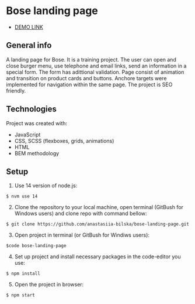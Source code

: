 # Bose landing page 

- [DEMO LINK](https://anastasiia-bilska.github.io/bose-landing-page/)

## General info
A landing page for Bose. It is a training project. The user can open and close burger menu, use telephone and email links, send an information in a special form. The form has adittional validation. Page consist of animation and transition on product cards and buttons. Anchore targets were implemented for navigation within the same page. The project is SEO friendly.

## Technologies
Project was created with:
* JavaScript
* CSS, SCSS (flexboxes, grids, animations)
* HTML
* BEM methodology

## Setup
1. Use 14 version of node.js:
```
$ nvm use 14
```

2. Clone the repository to your local machine, open terminal (GitBush for Windows users) and clone repo with command bellow:
```
$ git clone https://github.com/anastasiia-bilska/bose-landing-page.git
```

3. Open project in terminal (or GitBush for Windiws users):
```
$code bose-landing-page
```

4. Set up project and install necessary packages in the code-editor you use:
```
$ npm install
```

5. Open the project in browser:
```
$ npm start
```
